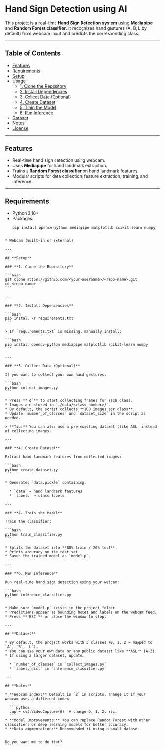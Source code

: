 # Hand Sign Detection using AI

This project is a real-time **Hand Sign Detection system** using **Mediapipe** and **Random Forest classifier**. It recognizes hand gestures (A, B, L by default) from webcam input and predicts the corresponding class.

---

## **Table of Contents**

- [Features](#features)  
- [Requirements](#requirements)  
- [Setup](#setup)  
- [Usage](#usage)  
  - [1. Clone the Repository](#1-clone-the-repository)  
  - [2. Install Dependencies](#2-install-dependencies)  
  - [3. Collect Data (Optional)](#3-collect-data-optional)  
  - [4. Create Dataset](#4-create-dataset)  
  - [5. Train the Model](#5-train-the-model)  
  - [6. Run Inference](#6-run-inference)  
- [Dataset](#dataset)  
- [Notes](#notes)  
- [License](#license)  

---

## **Features**

- Real-time hand sign detection using webcam.  
- Uses **Mediapipe** for hand landmark extraction.  
- Trains a **Random Forest classifier** on hand landmark features.  
- Modular scripts for data collection, feature extraction, training, and inference.  

---

## **Requirements**

- Python 3.10+  
- Packages:
  ```bash
  pip install opencv-python mediapipe matplotlib scikit-learn numpy
````

* Webcam (built-in or external)

---

## **Setup**

### **1. Clone the Repository**

```bash
git clone https://github.com/<your-username>/<repo-name>.git
cd <repo-name>
```

---

### **2. Install Dependencies**

```bash
pip install -r requirements.txt
```

> If `requirements.txt` is missing, manually install:

```bash
pip install opencv-python mediapipe matplotlib scikit-learn numpy
```

---

### **3. Collect Data (Optional)**

If you want to collect your own hand gestures:

```bash
python collect_images.py
```

* Press **`q`** to start collecting frames for each class.
* Images are stored in `./data/<class_number>/`.
* By default, the script collects **100 images per class**.
* Update `number_of_classes` and `dataset_size` in the script as needed.

> **Tip:** You can also use a pre-existing dataset (like ASL) instead of collecting images.

---

### **4. Create Dataset**

Extract hand landmark features from collected images:

```bash
python create_dataset.py
```

* Generates `data.pickle` containing:

  * `data` → hand landmark features
  * `labels` → class labels

---

### **5. Train the Model**

Train the classifier:

```bash
python train_classifier.py
```

* Splits the dataset into **80% train / 20% test**.
* Prints accuracy on the test set.
* Saves the trained model as `model.p`.

---

### **6. Run Inference**

Run real-time hand sign detection using your webcam:

```bash
python inference_classifier.py
```

* Make sure `model.p` exists in the project folder.
* Predictions appear as bounding boxes and labels on the webcam feed.
* Press **`ESC`** or close the window to stop.

---

## **Dataset**

* By default, the project works with 3 classes (0, 1, 2 → mapped to `A`, `B`, `L`).
* You can use your own data or any public dataset like **ASL** (A-Z).
* If using a larger dataset, update:

  * `number_of_classes` in `collect_images.py`
  * `labels_dict` in `inference_classifier.py`

---

## **Notes**

* **Webcam index:** Default is `2` in scripts. Change it if your webcam uses a different index:

  ```python
  cap = cv2.VideoCapture(0)  # change 0, 1, 2, etc.
  ```
* **Model improvements:** You can replace Random Forest with other classifiers or deep learning models for better accuracy.
* **Data augmentation:** Recommended if using a small dataset.
 

Do you want me to do that?
```
